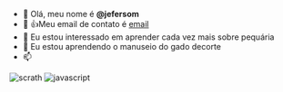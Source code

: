 
- 👋  Olá, meu nome é **@jefersom**
- 👀 :+1:Meu email de contato é [email](jeferson.oliveira.costa@escola.pr.gov.br)
- 🌱  Eu estou interessado em aprender cada vez mais sobre pequária
- 💞️  Eu estou aprendendo o manuseio do gado decorte 
- 📫 

![scrath](https://img.shields.io/badge/Scratch-4D97FF?style=for-the-badge&logo=Scratch&logoColor=white )
![javascript](https://img.shields.io/badge/JavaScript-323330?style=for-the-badge&logo=javascript&logoColor=F7DF1E)



